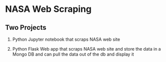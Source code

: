 # NASA Web Scraping

## Two Projects

1) Python Jupyter notebook that scraps NASA web site

2) Python Flask Web app that scraps NASA web site and store the data
in a Mongo DB and can pull the data out of the db and display it 

